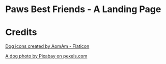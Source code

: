 # Paws Best Friends - A Landing Page

# Credits

<a href="https://www.flaticon.com/free-icons/dog" title="dog icons">Dog icons created by AomAm - Flaticon</a>

<a href="https://www.pexels.com/photo/swan-on-lake-against-mountain-247522">A dog photo by Pixabay on pexels.com</a>